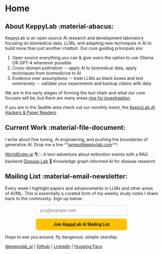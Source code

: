 # Home 

## About KeppyLab :material-abacus:
KeppyLab is an open source AI research and development laboratory focusing on biomedical data, LLMs, and adapting new techniques in AI to build more than just another chatbot.
Our core guiding principals are:

1. Open source everything you can & give users the option to use Ollama OR GPT-4 whenever possible
1. Cross-domain pollination -- apply AI to biomedical data, apply techniques from biomedicine to AI
1. Evidence over assumptions -- treat LLMs as black boxes and test extensively -- validate your experiments and backup claims with data

We are in the early stages of forming the tool chain and what our core focuses will be, but there are many areas [ripe for investigation](https://github.com/keppy/KeppyLab/blob/ripe-problems/ripe_problems.md).

If you are in the Seattle area check out our monthly event, the [KeppyLab AI Hackers & Paper Readers](https://lu.ma/ne8nixj8).

## Current Work :material-file-document:
I write about fine tuning, AI engineering, and pushing the boundaries of generative AI. Drop me a line ^^james@keppylab.com^^!

[WorldEnder.ai](https://www.github.com/keppy/WorldEnder.ai) 🌎💥 A text-adventure about extinction events with a RAG backend 
[Disease Lab](https://github.com/keppy/disease-lab) 🧪 Knowledge graph informed AI for disease research

## Mailing List :material-email-newsletter:
Every week I highlight papers and advancements in LLMs and other areas of AI/ML. This is essentially a curated form of my weekly study notes I share back to the community. Sign up below: 

<style>@import url('https://fonts.googleapis.com/css2?family=Inter,family=Roboto&display=swap');</style><div class="newsletter-form-container"><form class="newsletter-form" action="https://app.loops.so/api/newsletter-form/clw02o2mi010kgpl3nac0bbiv" method="POST" style="display: flex; flex-direction: column; align-items: center; justify-content: center; width: 100%;"><input class="newsletter-form-input" name="newsletter-form-input" type="email" placeholder="you@example.com" required="" style="font-family: Roboto, sans-serif; color: rgb(0, 0, 0); font-size: 14px; margin: 0px 0px 10px; width: 100%; max-width: 300px; min-width: 100px; background: rgb(255, 255, 255); border: 1px solid rgb(209, 213, 219); box-sizing: border-box; box-shadow: rgba(0, 0, 0, 0.05) 0px 1px 2px; border-radius: 6px; padding: 8px 12px;"><button type="submit" class="newsletter-form-button" style="background: rgb(255, 193, 5); font-size: 14px; color: rgb(0, 0, 0); font-family: Roboto, sans-serif; display: flex; width: 100%; max-width: 300px; white-space: normal; height: 38px; align-items: center; justify-content: center; flex-direction: row; padding: 9px 17px; box-shadow: rgba(0, 0, 0, 0.05) 0px 1px 2px; border-radius: 6px; text-align: center; font-style: normal; font-weight: 500; line-height: 20px; border: medium; cursor: pointer;">Join KeppyLab AI Mailing List</button><button type="button" class="newsletter-loading-button" style="background: rgb(255, 193, 5); font-size: 14px; color: rgb(0, 0, 0); font-family: Roboto, sans-serif; display: none; width: 100%; max-width: 300px; white-space: normal; height: 38px; align-items: center; justify-content: center; flex-direction: row; padding: 9px 17px; box-shadow: rgba(0, 0, 0, 0.05) 0px 1px 2px; border-radius: 6px; text-align: center; font-style: normal; font-weight: 500; line-height: 20px; border: medium; cursor: pointer;">Please wait...</button></form><div class="newsletter-success" style="display: none; align-items: center; justify-content: center; width: 100%;"><p class="newsletter-success-message" style="font-family: Roboto, sans-serif; color: rgb(0, 0, 0); font-size: 14px;">Thanks! We'll be in touch!</p></div><div class="newsletter-error" style="display: none; align-items: center; justify-content: center; width: 100%;"><p class="newsletter-error-message" style="font-family: Roboto, sans-serif; color: rgb(185, 28, 28); font-size: 14px;">Oops! Something went wrong, please try again</p></div>
<button 
class='newsletter-back-button'
type='button' 
style='color:#6b7280;font: 14px, Inter, sans-serif;margin:10px auto;text-align:center;display:none;background:transparent;border:none;cursor:pointer'
onmouseout='this.style.textDecoration="none"' 
onmouseover='this.style.textDecoration="underline"'>
&larr; Back
</button>
</div><script>
function submitHandler(event) {
  event.preventDefault();
  var container = event.target.parentNode;
  var form = container.querySelector(".newsletter-form");
  var formInput = container.querySelector(".newsletter-form-input");
  var success = container.querySelector(".newsletter-success");
  var errorContainer = container.querySelector(".newsletter-error");
  var errorMessage = container.querySelector(".newsletter-error-message");
  var backButton = container.querySelector(".newsletter-back-button");
  var submitButton = container.querySelector(".newsletter-form-button");
  var loadingButton = container.querySelector(".newsletter-loading-button");

  const rateLimit = () => {
    errorContainer.style.display = "flex";
    errorMessage.innerText = "Too many signups, please try again in a little while";
    submitButton.style.display = "none";
    formInput.style.display = "none";
    backButton.style.display = "block";
  }

  // Compare current time with time of previous sign up
  var time = new Date();
  var timestamp = time.valueOf();
  var previousTimestamp = localStorage.getItem("loops-form-timestamp");

  // If last sign up was less than a minute ago
  // display error
  if (previousTimestamp && Number(previousTimestamp) + 60000 > timestamp) {
    rateLimit();
    return;
  }
  localStorage.setItem("loops-form-timestamp", timestamp);

  submitButton.style.display = "none";
  loadingButton.style.display = "flex";

  var formBody = "userGroup=AI&email=" + encodeURIComponent(formInput.value);
  fetch(event.target.action, {
    method: "POST",
    body: formBody,
    headers: {
      "Content-Type": "application/x-www-form-urlencoded",
    },
  })
    .then((res) => [res.ok, res.json(), res])
    .then(([ok, dataPromise, res]) => {
      if (ok) {
        // If response successful
        // display success
        success.style.display = "flex";
        form.reset();
      } else {
        // If response unsuccessful
        // display error message or response status
        dataPromise.then(data => {
          errorContainer.style.display = "flex";
          errorMessage.innerText = data.message
            ? data.message
            : res.statusText;
        });
      }
    })
    .catch(error => {
      // check for cloudflare error
      if (error.message === "Failed to fetch") {
        rateLimit();
        return;
      }
      // If error caught
      // display error message if available
      errorContainer.style.display = "flex";
      if (error.message) errorMessage.innerText = error.message;
      localStorage.setItem("loops-form-timestamp", '');
    })
    .finally(() => {
      formInput.style.display = "none";
      loadingButton.style.display = "none";
      backButton.style.display = "block";
    });
}
function resetFormHandler(event) {
  var container = event.target.parentNode;
  var formInput = container.querySelector(".newsletter-form-input");
  var success = container.querySelector(".newsletter-success");
  var errorContainer = container.querySelector(".newsletter-error");
  var errorMessage = container.querySelector(".newsletter-error-message");
  var backButton = container.querySelector(".newsletter-back-button");
  var submitButton = container.querySelector(".newsletter-form-button");

  success.style.display = "none";
  errorContainer.style.display = "none";
  errorMessage.innerText = "Oops! Something went wrong, please try again";
  backButton.style.display = "none";
  formInput.style.display = "flex";
  submitButton.style.display = "flex";
}

var formContainers = document.getElementsByClassName(
  "newsletter-form-container"
);

for (var i = 0; i < formContainers.length; i++) {
  var formContainer = formContainers[i]
  var handlersAdded = formContainer.classList.contains('newsletter-handlers-added')
  if (handlersAdded) continue;
  formContainer
    .querySelector(".newsletter-form")
    .addEventListener("submit", submitHandler);
  formContainer
    .querySelector(".newsletter-back-button")
    .addEventListener("click", resetFormHandler);
  formContainer.classList.add("newsletter-handlers-added");
}
</script>

Hope to see you around, fly dangerous :simple-starship:

[@keppylab_ai](https://twitter.com/keppylab_ai) | [Github](https://github.com/keppy) | [LinkedIn](https://www.linkedin.com/in/james-dominguez-5b342b226/) | [Hugging Face](https://huggingface.co/keppy)
